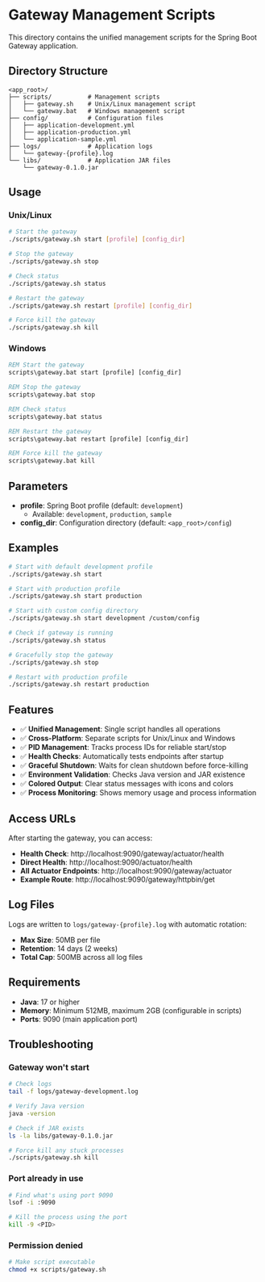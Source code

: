 # Gateway Management Scripts

This directory contains the unified management scripts for the Spring Boot Gateway application.

## Directory Structure

```
<app_root>/
├── scripts/          # Management scripts
│   ├── gateway.sh    # Unix/Linux management script
│   └── gateway.bat   # Windows management script
├── config/           # Configuration files
│   ├── application-development.yml
│   ├── application-production.yml
│   └── application-sample.yml
├── logs/             # Application logs
│   └── gateway-{profile}.log
└── libs/             # Application JAR files
    └── gateway-0.1.0.jar
```

## Usage

### Unix/Linux
```bash
# Start the gateway
./scripts/gateway.sh start [profile] [config_dir]

# Stop the gateway
./scripts/gateway.sh stop

# Check status
./scripts/gateway.sh status

# Restart the gateway
./scripts/gateway.sh restart [profile] [config_dir]

# Force kill the gateway
./scripts/gateway.sh kill
```

### Windows
```cmd
REM Start the gateway
scripts\gateway.bat start [profile] [config_dir]

REM Stop the gateway
scripts\gateway.bat stop

REM Check status
scripts\gateway.bat status

REM Restart the gateway
scripts\gateway.bat restart [profile] [config_dir]

REM Force kill the gateway
scripts\gateway.bat kill
```

## Parameters

- **profile**: Spring Boot profile (default: `development`)
  - Available: `development`, `production`, `sample`
- **config_dir**: Configuration directory (default: `<app_root>/config`)

## Examples

```bash
# Start with default development profile
./scripts/gateway.sh start

# Start with production profile
./scripts/gateway.sh start production

# Start with custom config directory
./scripts/gateway.sh start development /custom/config

# Check if gateway is running
./scripts/gateway.sh status

# Gracefully stop the gateway
./scripts/gateway.sh stop

# Restart with production profile
./scripts/gateway.sh restart production
```

## Features

- ✅ **Unified Management**: Single script handles all operations
- ✅ **Cross-Platform**: Separate scripts for Unix/Linux and Windows
- ✅ **PID Management**: Tracks process IDs for reliable start/stop
- ✅ **Health Checks**: Automatically tests endpoints after startup
- ✅ **Graceful Shutdown**: Waits for clean shutdown before force-killing
- ✅ **Environment Validation**: Checks Java version and JAR existence
- ✅ **Colored Output**: Clear status messages with icons and colors
- ✅ **Process Monitoring**: Shows memory usage and process information

## Access URLs

After starting the gateway, you can access:

- **Health Check**: http://localhost:9090/gateway/actuator/health
- **Direct Health**: http://localhost:9090/actuator/health  
- **All Actuator Endpoints**: http://localhost:9090/gateway/actuator
- **Example Route**: http://localhost:9090/gateway/httpbin/get

## Log Files

Logs are written to `logs/gateway-{profile}.log` with automatic rotation:
- **Max Size**: 50MB per file
- **Retention**: 14 days (2 weeks)
- **Total Cap**: 500MB across all log files

## Requirements

- **Java**: 17 or higher
- **Memory**: Minimum 512MB, maximum 2GB (configurable in scripts)
- **Ports**: 9090 (main application port)

## Troubleshooting

### Gateway won't start
```bash
# Check logs
tail -f logs/gateway-development.log

# Verify Java version
java -version

# Check if JAR exists
ls -la libs/gateway-0.1.0.jar

# Force kill any stuck processes
./scripts/gateway.sh kill
```

### Port already in use
```bash
# Find what's using port 9090
lsof -i :9090

# Kill the process using the port
kill -9 <PID>
```

### Permission denied
```bash
# Make script executable
chmod +x scripts/gateway.sh
```